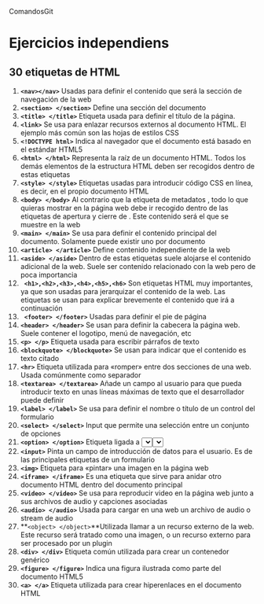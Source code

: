 ComandosGit
# Ejercicios independiens
## 30 etiquetas de HTML
1. **```<nav></nav>```** Usadas para definir el contenido que será la sección de navegación de la web
2. **```<section> </section>```** Define una sección del documento
3. **```<title> </title>```** Etiqueta usada para definir el título de la página.
4. **```<link>```** Se usa para enlazar recursos externos al documento HTML. El ejemplo más común son las hojas de estilos CSS
5. **```<!DOCTYPE html>```** Indica al navegador que el documento está basado en el estándar HTML5
6. **```<html> </html>```** Representa la raíz de un documento HTML. Todos los demás elementos de la estructura HTML deben ser recogidos dentro de estas etiquetas
7. **```<style> </style>```** Etiquetas usadas para introducir código CSS en línea, es decir, en el propio documento HTML
8. **```<body> </body>```** Al contrario que la etiqueta de metadatos <head>, todo lo que quieras mostrar en la página web debe ir recogido dentro de las etiquetas de apertura y cierre de <body>. Este contenido será el que se muestre en la web
9. **```<main> </main>```** Se usa para definir el contenido principal del documento. Solamente puede existir uno por documento
10. **```<article> </article>```** Define contenido independiente de la web
11. **```<aside> </aside>```** Dentro de estas etiquetas suele alojarse el contenido adicional de la web. Suele ser contenido relacionado con la web pero de poca importancia
12. **``` <h1>,<h2>,<h3>,<h4>,<h5>,<h6>```** Son etiquetas HTML muy importantes, ya que son usadas para jerarquizar el contenido de la web. Las etiquetas se usan para explicar brevemente el contenido que irá a continuación
13. **``` <footer> </footer>```** Usadas para definir el pie de página
14. **```<header> </header>```** Se usan para definir la cabecera la página web. Suele contener el logotipo, menú de navegación, etc
15. **```<p> </p>```** Etiqueta usada para escribir párrafos de texto
16. **```<blockquote> </blockquote>```** Se usan para indicar que el contenido es texto citado
17. **```<hr>```** Etiqueta utilizada para «romper» entre dos secciones de una web. Usada comúnmente como separador
18. **```<textarea> </textarea>```** Añade un campo al usuario para que pueda introducir texto en unas líneas máximas de texto que el desarrollador puede definir
19. **```<label> </label>```** Se usa para definir el nombre o título de un control del formulario
20. **```<select> </select>```** Input que permite una selección entre un conjunto de opciones
21. **```<option> </option>```** Etiqueta ligada a <select>. Permite añadir diferentes opciones al <select>
22. **```<input>```** Pinta un campo de introducción de datos para el usuario. Es de las principales etiquetas de un formulario
23. **```<img>```** Etiqueta para «pintar» una imagen en la página web
24. **```<iframe> </iframe>```** Es una etiqueta que sirve para anidar otro documento HTML dentro del documento principal
25. **```<video> </video>```** Se usa para reproducir video en la página web junto a sus archivos de audio y capciones asociadas
26. **```<audio> </audio>```** Usada para cargar en una web un archivo de audio o stream de audio
27. **```<object> </object>```**Utilizada llamar a un recurso externo de la web. Este recurso será tratado como una imagen, o un recurso externo para ser procesado por un plugin
28. **```<div> </div>```** Etiqueta común utilizada para crear un contenedor genérico
29. **```<figure> </figure>```** Indica una figura ilustrada como parte del documento HTML5
30. **```<a> </a>```** Etiqueta utilizada para crear hiperenlaces en el documento HTML
